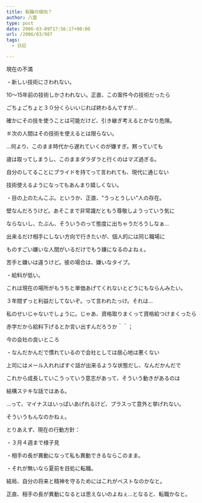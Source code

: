 ```yaml
---
title: 転職の傾向？
author: 八雲
type: post
date: 2006-03-09T17:56:17+00:00
url: /2006/03/987
tags:
  - 日記

---
```

現在の不満
  
・新しい技術にさわれない。
  
10～15年前の技術しかさわれない。正直、この案件今の技術だったら
  
ごちょごちょと３０分くらいいじれば終わるんですが…
  
確かにその技を使うことは可能だけど、引き継ぎ考えるとかなり危険。
  
＃次の人間はその技術を使えるとは限らない。
  
…何より、このまま時代から遅れていくのが嫌すぎ。黙っていても
  
歳は取ってしまうし、このままダラダラと行くのはマズ過ぎる。
  
自分のしてることにプライドを持てって言われても、現代に通じない
  
技術使えるようになってもあんまり嬉しくない。

・目の上のたんこぶ。というか、正直、"うっとうしい"人の存在。
  
壁なんだろうけど。あそこまで非常識だともう尊敬しようっていう気に
  
ならないし、たぶん、そういうのって態度に出ちゃうだろうしなぁ…
  
出来るだけ相手にしない方向で行きたいが、個人的には同じ職場に
  
ものすごい嫌いな人間がいるだけでもう嫌になるのよねぇ。
  
苦手と嫌いは違うけど。彼の場合は、嫌いなタイプ。

・給料が低い。
  
これは現在の場所がもうちと単価あげてくれないとどうにもならんみたい。
  
３年間ずっと利益だしてないぞ。って言われたっけ。それは…
  
私のせいじゃないでしょうに。じゃあ、資格取りまくって資格給つけまくったら
  
赤字だから給料下げるとか言い出すんだろうか＾＾；

今の会社の良いところ
  
・なんだかんだで慣れているので会社としては居心地は悪くない
  
上司にはメール入れればすぐ話が出来るような状態だし、なんだかんだで
  
これから成長していこうっていう意志があって、そういう動きがあるのは
  
結構ステキな話ではある。

…って、マイナスはいっぱいあげれるけど、プラスって意外と挙げれない。
  
そういうもんなのかねぇ。

とりあえず、現在の行動方針：
  
・３月４週まで様子見
  
・相手の長が異動になって私も異動できるならこのまま。
  
・それが無いなら夏前を目処に転職。

結局、自分の将来と精神を守るためにはこれがベストなのかなと。
  
正直、相手の長が異動になるとは思えないのよねぇ…となると、転職かなと。
